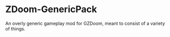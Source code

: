 # ZDoom-GenericPack
An overly generic gameplay mod for GZDoom, meant to consist of a variety of things.
